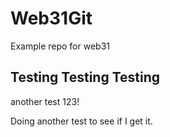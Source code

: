 # Web31Git
Example repo for web31


## Testing Testing Testing


another test 123!

Doing another test to see if I get it.